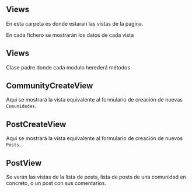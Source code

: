 ## Views
En esta carpeta es donde estaran las vistas de la pagina.

En cada fichero se mostrarán los datos de cada vista 


## Views
Clase padre donde cada modulo herederá métodos

## CommunityCreateView
Aqui se mostrará la vista equivalente al formulario de creación de nuevas `Comunidades`.

## PostCreateView
Aqui se mostrará la vista equivalente al formulario de creación de nuevos `Posts`.

## PostView
Se verán las vistas de la lista de posts, lista de posts de una comunidad en concreto, o un post con sus comentarios.




